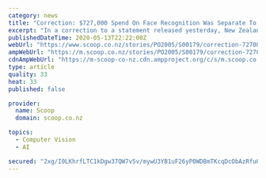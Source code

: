 ```yaml
---
category: news
title: "Correction: $727,000 Spend On Face Recognition Was Separate To Clearview Initiative"
excerpt: "In a correction to a statement released yesterday, New Zealand Taxpayers’ Union spokesman Jordan Williams confirms: “It’s now our understanding that the $727,000 NZ Police spent on a facial recognition initiative is separate to the Clearview initiative covered by Radio New Zealand yesterday.” “The documents we released related to an ..."
publishedDateTime: 2020-05-13T22:22:00Z
webUrl: "https://www.scoop.co.nz/stories/PO2005/S00179/correction-727000-spend-on-face-recognition-was-separate-to-clearview-initiative.htm"
ampWebUrl: "https://m.scoop.co.nz/stories/PO2005/S00179/correction-727000-spend-on-face-recognition-was-separate-to-clearview-initiative.htm"
cdnAmpWebUrl: "https://m-scoop-co-nz.cdn.ampproject.org/c/s/m.scoop.co.nz/stories/PO2005/S00179/correction-727000-spend-on-face-recognition-was-separate-to-clearview-initiative.htm"
type: article
quality: 33
heat: 33
published: false

provider:
  name: Scoop
  domain: scoop.co.nz

topics:
  - Computer Vision
  - AI

secured: "2xg/I0LKhrfLTC1kDgw37QW7v5v/mywU3YB1uF26yP0WDBmTKcqDcObAzRfuO7X0qFy2XkNQjyrzRQq6L6kdmKiSRdGvfeIDtpDT7N8exbNKnqwl2mCGFC7dZDM1PVCNgv0FRH8ufSqXiIX4+X7jZ9feT8FtMO7UvdiRhFljteyO0OqVeuoiUKkTS96bdtJoaaAWCAKiWo2px61yv45rytrsIdzZUHvB+soHIWD0Ze3wsS5JlX4RiJ+v4SpHFtjFM/kBs0855Xm/KbX8A2PX8TumIc27N1Wf6j+QxOOi3yr1kFQEEQWF0TNRCDIG8VzJ;SIKKrwVQ8sRSNY8flGL7iw=="
---
```


